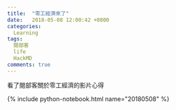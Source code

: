 ```yaml
---
title:  "零工經濟來了"
date:   2018-05-08 12:00:42 +0800
categories: 
  Learning
tags:
  閱部客
  life
  HackMD
comments: true
---
```




看了閱部客關於零工經濟的影片心得

{% include python-notebook.html name="20180508" %}